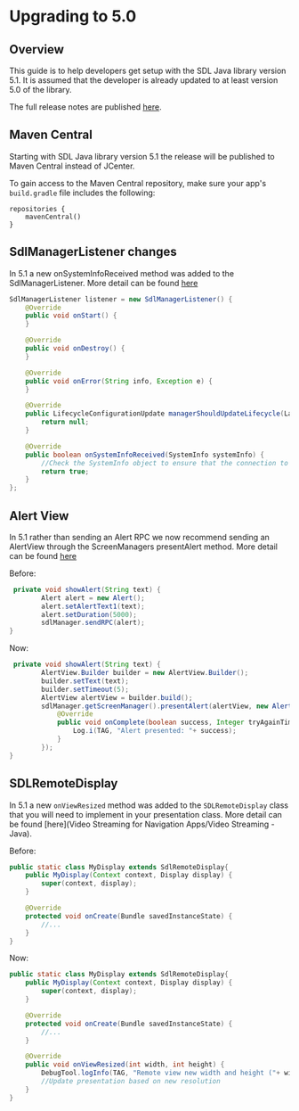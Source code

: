 # Upgrading to 5.0

## Overview

This guide is to help developers get setup with the SDL Java library version 5.1. It is assumed that the developer is already updated to at least version 5.0 of the library.

The full release notes are published [here](https://github.com/smartdevicelink/sdl_java_suite/releases).

## Maven Central
Starting with SDL Java library version 5.1 the release will be published to Maven Central instead of JCenter.

To gain access to the Maven Central repository, make sure your app's `build.gradle` file includes the following:

```
repositories {
    mavenCentral()
}
```

## SdlManagerListener changes
In 5.1 a new onSystemInfoReceived method was added to the SdlManagerListener. More detail can be found [here]()

```java
SdlManagerListener listener = new SdlManagerListener() {
    @Override
    public void onStart() {
    }

    @Override
    public void onDestroy() {
    }

    @Override
    public void onError(String info, Exception e) {
    }

    @Override
    public LifecycleConfigurationUpdate managerShouldUpdateLifecycle(Language language, Language hmiLanguage) {
        return null;
    }

    @Override
    public boolean onSystemInfoReceived(SystemInfo systemInfo) {
        //Check the SystemInfo object to ensure that the connection to the device should continue
        return true;
    }
};
```

## Alert View
In 5.1 rather than sending an Alert RPC we now recommend sending an AlertView through the ScreenManagers presentAlert method. More detail can be found [here]()

Before:

```java
 private void showAlert(String text) {
        Alert alert = new Alert();
        alert.setAlertText1(text);
        alert.setDuration(5000);
        sdlManager.sendRPC(alert);
}
```

Now:

```java
 private void showAlert(String text) {
        AlertView.Builder builder = new AlertView.Builder();
        builder.setText(text);
        builder.setTimeout(5);
        AlertView alertView = builder.build();
        sdlManager.getScreenManager().presentAlert(alertView, new AlertCompletionListener() {
            @Override
            public void onComplete(boolean success, Integer tryAgainTime) {
                Log.i(TAG, "Alert presented: "+ success);
            }
        });
}
```

## SDLRemoteDisplay
In 5.1 a new `onViewResized` method was added to the `SDLRemoteDisplay` class that you will need to implement in your presentation class. More detail can be found [here](Video Streaming for Navigation Apps/Video Streaming - Java).

Before:

```java
public static class MyDisplay extends SdlRemoteDisplay{
    public MyDisplay(Context context, Display display) {
        super(context, display);
    }

    @Override
    protected void onCreate(Bundle savedInstanceState) {
        //...
    }
}   
```

Now:

```java
public static class MyDisplay extends SdlRemoteDisplay{
    public MyDisplay(Context context, Display display) {
        super(context, display);
    }

    @Override
    protected void onCreate(Bundle savedInstanceState) {
        //...
    }

    @Override
    public void onViewResized(int width, int height) {
        DebugTool.logInfo(TAG, "Remote view new width and height ("+ width + ", " + height + ")");
        //Update presentation based on new resolution
    }
}   
```